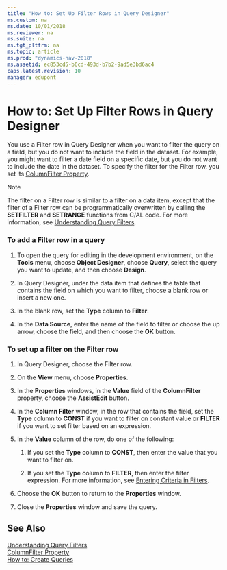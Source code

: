 ```yaml
---
title: "How to: Set Up Filter Rows in Query Designer"
ms.custom: na
ms.date: 10/01/2018
ms.reviewer: na
ms.suite: na
ms.tgt_pltfrm: na
ms.topic: article
ms.prod: "dynamics-nav-2018"
ms.assetid: ec853cd5-b6cd-493d-b7b2-9ad5e3bd6ac4
caps.latest.revision: 10
manager: edupont
---
```

# How to: Set Up Filter Rows in Query Designer
You use a Filter row in Query Designer when you want to filter the query on a field, but you do not want to include the field in the dataset. For example, you might want to filter a date field on a specific date, but you do not want to include the date in the dataset. To specify the filter for the Filter row, you set its [ColumnFilter Property](ColumnFilter-Property.md).  
  
> [!NOTE]  
>  The filter on a Filter row is similar to a filter on a data item, except that the filter of a Filter row can be programmatically overwritten by calling the **SETFILTER** and **SETRANGE** functions from C/AL code. For more information, see [Understanding Query Filters](Understanding-Query-Filters.md).  
  
### To add a Filter row in a query  
  
1.  To open the query for editing in the development environment, on the **Tools** menu, choose **Object Designer**, choose **Query**, select the query you want to update, and then choose **Design**.  
  
2.  In Query Designer, under the data item that defines the table that contains the field on which you want to filter, choose a blank row or insert a new one.  
  
3.  In the blank row, set the **Type** column to **Filter**.  
  
4.  In the **Data Source**, enter the name of the field to filter or choose the up arrow, choose the field, and then choose the **OK** button.  
  
### To set up a filter on the Filter row  
  
1.  In Query Designer, choose the Filter row.  
  
2.  On the **View** menu, choose **Properties**.  
  
3.  In the **Properties** windows, in the **Value** field of the **ColumnFilter** property, choose the **AssistEdit** button.  
  
4.  In the **Column Filter** window, in the row that contains the field, set the **Type** column to **CONST** if you want to filter on constant value or **FILTER** if you want to set filter based on an expression.  
  
5.  In the **Value** column of the row, do one of the following:  
  
    1.  If you set the **Type** column to **CONST**, then enter the value that you want to filter on.  
  
    2.  If you set the **Type** column to **FILTER**, then enter the filter expression. For more information, see [Entering Criteria in Filters](Entering-Criteria-in-Filters.md).  
  
6.  Choose the **OK** button to return to the **Properties** window.  
  
7.  Close the **Properties** window and save the query.  
  
## See Also  
 [Understanding Query Filters](Understanding-Query-Filters.md)   
 [ColumnFilter Property](ColumnFilter-Property.md)   
 [How to: Create Queries](How-to--Create-Queries.md)